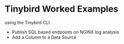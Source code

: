 # Tinybird Worked Examples

using the Tinybird CLI

 - Publish SQL based endpoints on NGINX log analysis
 - Add a Column to a Data Source
